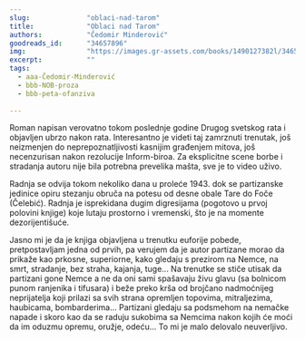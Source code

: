 ```yaml
---
slug:              "oblaci-nad-tarom"
title:             "Oblaci nad Tarom"
authors:           "Čedomir Minderović"
goodreads_id:      "34657896"
img:               "https://images.gr-assets.com/books/1490127382l/34657896.jpg"
excerpt:           ""
tags:
  - aaa-Čedomir-Minderović
  - bbb-NOB-proza
  - bbb-peta-ofanziva
  
---
```


Roman napisan verovatno tokom poslednje godine Drugog svetskog rata i objavljen ubrzo nakon rata. Interesantno je 
videti taj zamrznuti trenutak, još neizmenjen do neprepoznatljivosti kasnijim građenjem mitova, još necenzurisan nakon 
rezolucije Inform-biroa. Za eksplicitne scene borbe i stradanja autoru nije bila potrebna prevelika mašta, sve je to 
video uživo.

Radnja se odvija tokom nekoliko dana u proleće 1943. dok se partizanske jedinice opiru stezanju obruča na potesu od 
desne obale Tare do Foče (Čelebić). Radnja je isprekidana dugim digresijama (pogotovo u prvoj polovini knjige) koje 
lutaju prostorno i vremenski, što je na momente dezorijentišuće.

Jasno mi je da je knjiga objavljena u trenutku euforije pobede, pretpostavljam jedna od prvih, pa verujem da je autor 
partizane morao da prikaže kao prkosne, superiorne, kako gledaju s prezirom na Nemce, na smrt, stradanje, bez straha, 
kajanja, tuge... Na trenutke se stiče utisak da partizani gone Nemce a ne da oni sami spašavaju živu glavu (sa bolnicom 
punom ranjenika i tifusara) i beže preko krša od brojčano nadmoćnijeg neprijatelja koji prilazi sa svih strana opremljen 
topovima, mitraljezima, haubicama, bombarderima... Partizani gledaju sa podsmehom na nemačke napade i skoro kao da se 
raduju sukobima sa Nemcima nakon kojih će moći da im oduzmu opremu, oružje, odeću... To mi je malo delovalo neuverljivo.